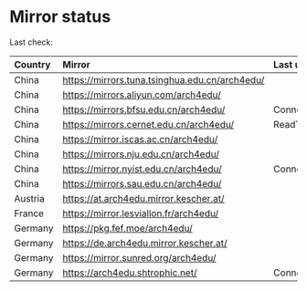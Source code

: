 <script src="./time.js"></script>
# Mirror status
Last check: <script type="text/javascript">localize(1755455683.7463248);</script>

|Country|Mirror|Last update|
|:------|:-----|:----------|
|China|https://mirrors.tuna.tsinghua.edu.cn/arch4edu/|<script type="text/javascript">localize(1755413250);</script>|
|China|https://mirrors.aliyun.com/arch4edu/|<script type="text/javascript">localize(1755413250);</script>|
|China|https://mirrors.bfsu.edu.cn/arch4edu/|ConnectionError|
|China|https://mirrors.cernet.edu.cn/arch4edu/|ReadTimeout|
|China|https://mirror.iscas.ac.cn/arch4edu/|<script type="text/javascript">localize(1755413250);</script>|
|China|https://mirrors.nju.edu.cn/arch4edu/|<script type="text/javascript">localize(1755369726);</script>|
|China|https://mirror.nyist.edu.cn/arch4edu/|ConnectionError|
|China|https://mirrors.sau.edu.cn/arch4edu/|<script type="text/javascript">localize(1755369726);</script>|
|Austria|https://at.arch4edu.mirror.kescher.at/|<script type="text/javascript">localize(1755413250);</script>|
|France|https://mirror.lesviallon.fr/arch4edu/|<script type="text/javascript">localize(1755413250);</script>|
|Germany|https://pkg.fef.moe/arch4edu/|<script type="text/javascript">localize(1755413250);</script>|
|Germany|https://de.arch4edu.mirror.kescher.at/|<script type="text/javascript">localize(1755413250);</script>|
|Germany|https://mirror.sunred.org/arch4edu/|<script type="text/javascript">localize(1755413250);</script>|
|Germany|https://arch4edu.shtrophic.net/|ConnectionError|

<script src="./tablefilter/tablefilter.js"></script>
<script src="./table.js"></script>